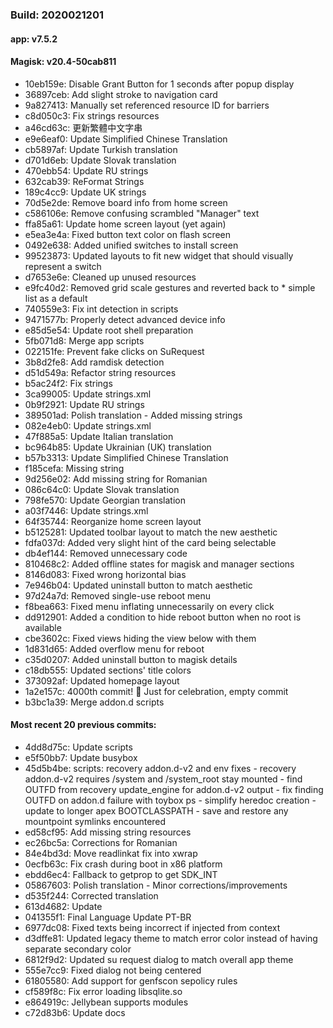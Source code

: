 ### Build: 2020021201
#### app: v7.5.2
#### Magisk: v20.4-50cab811

- 10eb159e: Disable Grant Button for 1 seconds after popup display
- 36897ceb: Add slight stroke to navigation card
- 9a827413: Manually set referenced resource ID for barriers
- c8d050c3: Fix strings resources
- a46cd63c: 更新繁體中文字串
- e9e6eaf0: Update Simplified Chinese Translation
- cb5897af: Update Turkish translation
- d701d6eb: Update Slovak translation
- 470ebb54: Update RU strings
- 632cab39: ReFormat Strings
- 189c4cc9: Update UK strings
- 70d5e2de: Remove board info from home screen
- c586106e: Remove confusing scrambled "Manager" text
- ffa85a61: Update home screen layout (yet again)
- e5ea3e4a: Fixed button text color on flash screen
- 0492e638: Added unified switches to install screen
- 99523873: Updated layouts to fit new widget that should visually represent a switch
- d7653e6e: Cleaned up unused resources
- e9fc40d2: Removed grid scale gestures and reverted back to * simple list as a default
- 740559e3: Fix int detection in scripts
- 9471577b: Properly detect advanced device info
- e85d5e54: Update root shell preparation
- 5fb071d8: Merge app scripts
- 022151fe: Prevent fake clicks on SuRequest
- 3b8d2fe8: Add ramdisk detection
- d51d549a: Refactor string resources
- b5ac24f2: Fix strings
- 3ca99005: Update strings.xml
- 0b9f2921: Update RU strings
- 389501ad: Polish translation - Added missing strings
- 082e4eb0: Update strings.xml
- 47f885a5: Update Italian translation
- bc964b85: Update Ukrainian (UK) translation
- b57b3313: Update Simplified Chinese Translation
- f185cefa: Missing string
- 9d256e02: Add missing string for Romanian
- 086c64c0: Update Slovak translation
- 798fe570: Update Georgian translation
- a03f7446: Update strings.xml
- 64f35744: Reorganize home screen layout
- b5125281: Updated toolbar layout to match the new aesthetic
- fdfa037d: Added very slight hint of the card being selectable
- db4ef144: Removed unnecessary code
- 810468c2: Added offline states for magisk and manager sections
- 8146d083: Fixed wrong horizontal bias
- 7e946b04: Updated uninstall button to match aesthetic
- 97d24a7d: Removed single-use reboot menu
- f8bea663: Fixed menu inflating unnecessarily on every click
- dd912901: Added a condition to hide reboot button when no root is available
- cbe3602c: Fixed views hiding the view below with them
- 1d831d65: Added overflow menu for reboot
- c35d0207: Added uninstall button to magisk details
- c18db555: Updated sections' title colors
- 373092af: Updated homepage layout
- 1a2e157c: 4000th commit! 🎉 Just for celebration, empty commit
- b3bc1a39: Merge addon.d scripts

#### Most recent 20 previous commits:

- 4dd8d75c: Update scripts
- e5f50bb7: Update busybox
- 45d5b4be: scripts: recovery addon.d-v2 and env fixes - recovery addon.d-v2 requires /system and /system_root stay mounted - find OUTFD from recovery update_engine for addon.d-v2 output - fix finding OUTFD on addon.d failure with toybox ps - simplify heredoc creation - update to longer apex BOOTCLASSPATH - save and restore any mountpoint symlinks encountered
- ed58cf95: Add missing string resources
- ec26bc5a: Corrections for Romanian
- 84e4bd3d: Move readlinkat fix into xwrap
- 0ecfb63c: Fix crash during boot in x86 platform
- ebdd6ec4: Fallback to getprop to get SDK_INT
- 05867603: Polish translation - Minor corrections/improvements
- d535f244: Corrected translation
- 613d4682: Update
- 041355f1: Final Language Update PT-BR
- 6977dc08: Fixed texts being incorrect if injected from context
- d3dffe81: Updated legacy theme to match error color instead of having separate secondary color
- 6812f9d2: Updated su request dialog to match overall app theme
- 555e7cc9: Fixed dialog not being centered
- 61805580: Add support for genfscon sepolicy rules
- cf589f8c: Fix error loading libsqlite.so
- e864919c: Jellybean supports modules
- c72d83b6: Update docs
